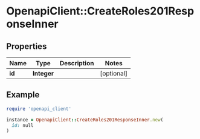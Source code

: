 # OpenapiClient::CreateRoles201ResponseInner

## Properties

| Name | Type | Description | Notes |
| ---- | ---- | ----------- | ----- |
| **id** | **Integer** |  | [optional] |

## Example

```ruby
require 'openapi_client'

instance = OpenapiClient::CreateRoles201ResponseInner.new(
  id: null
)
```

